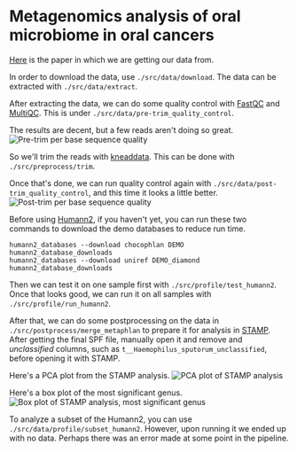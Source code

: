 # Metagenomics analysis of oral microbiome in oral cancers

[Here](http://journals.plos.org/plosone/article?id=10.1371/journal.pone.0098741) is the paper in which we are getting our data from.

In order to download the data, use `./src/data/download`. The data can be extracted with `./src/data/extract`.

After extracting the data, we can do some quality control with [FastQC](https://www.bioinformatics.babraham.ac.uk/projects/fastqc/) and [MultiQC](https://multiqc.info/). This is under `./src/data/pre-trim_quality_control`.

The results are decent, but a few reads aren't doing so great.
![Pre-trim per base sequence quality](https://0petya.github.io/bioinformatics-2/homework/metagenomics/reports/figures/pre-trim_fastqc_per_sequence_quality_plot.png)

So we'll trim the reads with [kneaddata](https://bitbucket.org/biobakery/kneaddata/wiki/Home). This can be done with `./src/preprocess/trim`.

Once that's done, we can run quality control again with `./src/data/post-trim_quality_control`, and this time it looks a little better.
![Post-trim per base sequence quality](https://0petya.github.io/bioinformatics-2/homework/metagenomics/reports/figures/post-trim_fastqc_per_sequence_quality_plot.png)

Before using [Humann2](https://huttenhower.sph.harvard.edu/humann), if you haven't yet, you can run these two commands to download the demo databases to reduce run time.

```
humann2_databases --download chocophlan DEMO humann2_database_downloads
humann2_databases --download uniref DEMO_diamond humann2_database_downloads
```

Then we can test it on one sample first with `./src/profile/test_humann2`. Once that looks good, we can run it on all samples with `./src/profile/run_humann2`.

After that, we can do some postprocessing on the data in `./src/postprocess/merge_metaphlan` to prepare it for analysis in [STAMP](https://beikolab.cs.dal.ca/software/STAMP). After getting the final SPF file, manually open it and remove and _unclassified_ columns, such as `t__Haemophilus_sputorum_unclassified`, before opening it with STAMP.

Here's a PCA plot from the STAMP analysis.
![PCA plot of STAMP analysis](https://0petya.github.io/bioinformatics-2/homework/metagenomics/reports/figures/PCA.png)

Here's a box plot of the most significant genus.
![Box plot of STAMP analysis, most significant genus](https://0petya.github.io/bioinformatics-2/homework/metagenomics/reports/figures/box_plot.png)

To analyze a subset of the Humann2, you can use `./src/data/profile/subset_humann2`. However, upon running it we ended up with no data. Perhaps there was an error made at some point in the pipeline.
